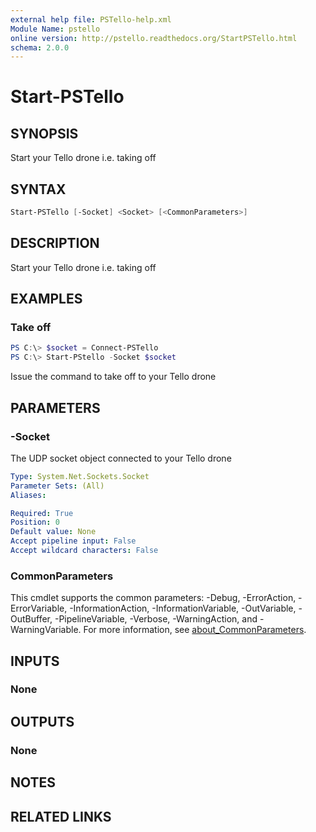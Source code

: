 ```yaml
---
external help file: PSTello-help.xml
Module Name: pstello
online version: http://pstello.readthedocs.org/StartPSTello.html
schema: 2.0.0
---
```


# Start-PSTello

## SYNOPSIS

Start your Tello drone i.e. taking off

## SYNTAX

```powershell
Start-PSTello [-Socket] <Socket> [<CommonParameters>]
```

## DESCRIPTION

Start your Tello drone i.e. taking off

## EXAMPLES

### Take off

```powershell
PS C:\> $socket = Connect-PSTello
PS C:\> Start-PStello -Socket $socket
```

Issue the command to take off to your Tello drone

## PARAMETERS

### -Socket

The UDP socket object connected to your Tello drone

```yaml
Type: System.Net.Sockets.Socket
Parameter Sets: (All)
Aliases:

Required: True
Position: 0
Default value: None
Accept pipeline input: False
Accept wildcard characters: False
```

### CommonParameters

This cmdlet supports the common parameters: -Debug, -ErrorAction, -ErrorVariable, -InformationAction, -InformationVariable, -OutVariable, -OutBuffer, -PipelineVariable, -Verbose, -WarningAction, and -WarningVariable. For more information, see [about_CommonParameters](http://go.microsoft.com/fwlink/?LinkID=113216).

## INPUTS

### None

## OUTPUTS

### None

## NOTES

## RELATED LINKS
